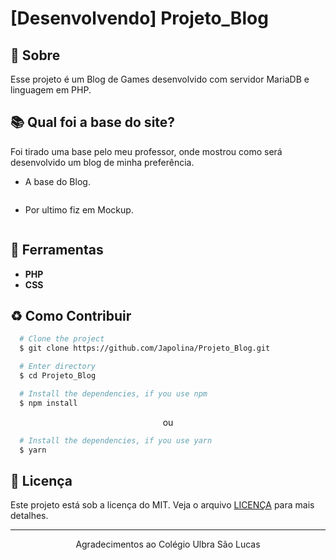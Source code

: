 # [Desenvolvendo] Projeto_Blog

## 📘 Sobre

Esse projeto é um Blog de Games desenvolvido com servidor MariaDB e linguagem em PHP.

## 📚 Qual foi a base do site?

Foi tirado uma base pelo meu professor, onde mostrou como será desenvolvido um blog de minha preferência.
- A base do Blog.
  
<img src="" />




- Por ultimo fiz em Mockup.

<img src=""/>




## 🔨 Ferramentas

- **PHP**
- **CSS**

## ♻️ Como Contribuir

```bash
  # Clone the project
  $ git clone https://github.com/Japolina/Projeto_Blog.git
```

```bash
  # Enter directory
  $ cd Projeto_Blog
```

```bash
  # Install the dependencies, if you use npm
  $ npm install
```

<p align="center">ou</p>

```bash
  # Install the dependencies, if you use yarn
  $ yarn
```

## 📜 Licença

Este projeto está sob a licença do MIT. Veja o arquivo <a href="https://github.com/Japolina/Projeto_Blog/blob/main/LICENSE">LICENÇA</a> para mais detalhes.

---

<p align="center">Agradecimentos ao Colégio Ulbra São Lucas</p>
